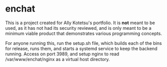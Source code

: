 # enchat

This is a project created for Ally Kotetsu's portfolio. It is **not** meant to be used, as it has not had its security reviewed, and is only meant to be a minimum viable product that demonstrates various programming concepts.

For anyone running this, run the setup.sh file, which builds each of the bins for release, runs them, and starts a systemd service to keep the backend running. Access on port 3989, and setup nginx to read /var/www/enchat/nginx as a virtual host directory.
